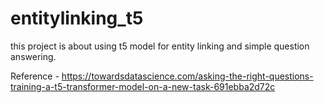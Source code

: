 # entitylinking_t5
this project is about using t5 model for entity linking and simple question answering. 

Reference - https://towardsdatascience.com/asking-the-right-questions-training-a-t5-transformer-model-on-a-new-task-691ebba2d72c 
